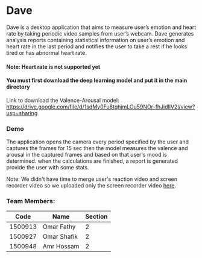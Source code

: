 # Dave

Dave is a desktop application that aims to measure user’s emotion and heart rate by
taking periodic video samples from user’s webcam. Dave generates analysis reports
containing statistical information on user’s emotion and heart rate in the last period and
notifies the user to take a rest if he looks tired or has abnormal heart rate.

#### Note: Heart rate is not supported yet

#### You must first download the deep learning model and put it in the main directory

Link to download the Valence-Arousal model:  
https://drive.google.com/file/d/1sdMy0Fu8tghjmLOu59NOr-fhJidlIV2l/view?usp=sharing  

### Demo

The application opens the camera every period specified by the user and captures the frames for 15 sec then the model measures the valence and arousal in the captured frames and based on that user's mood is determined. when the calculations are finished, a report is generated provide the user with some stats.

Note: We didn't have time to merge user's reaction video and screen recorder video so we uploaded only the screen recorder video [here](https://www.youtube.com/watch?v=L8ID1zTPTeQ&fbclid=IwAR10HsNnx8KPP9w79QH1M0PU95ZSdwW7d3RPqveFsafKFQKBrYxmgOO5X7g).

### Team Members:

Code          | Name	     | Section
------------- | -------------| -------------
1500913  | Omar Fathy | 2
1500927  | Omar Shafik | 2
1500948  | Amr Hossam | 2
